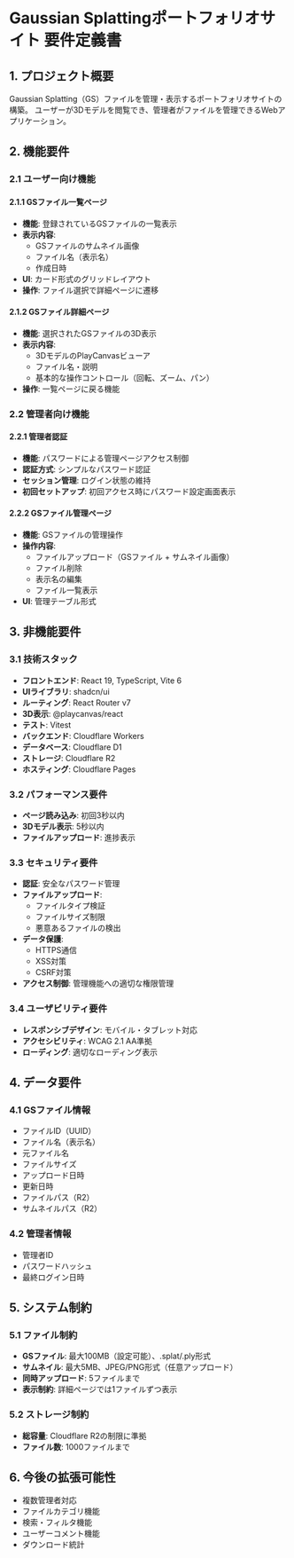 # Gaussian Splattingポートフォリオサイト 要件定義書

## 1. プロジェクト概要

Gaussian Splatting（GS）ファイルを管理・表示するポートフォリオサイトの構築。
ユーザーが3Dモデルを閲覧でき、管理者がファイルを管理できるWebアプリケーション。

## 2. 機能要件

### 2.1 ユーザー向け機能

#### 2.1.1 GSファイル一覧ページ
- **機能**: 登録されているGSファイルの一覧表示
- **表示内容**:
  - GSファイルのサムネイル画像
  - ファイル名（表示名）
  - 作成日時
- **UI**: カード形式のグリッドレイアウト
- **操作**: ファイル選択で詳細ページに遷移

#### 2.1.2 GSファイル詳細ページ
- **機能**: 選択されたGSファイルの3D表示
- **表示内容**:
  - 3DモデルのPlayCanvasビューア
  - ファイル名・説明
  - 基本的な操作コントロール（回転、ズーム、パン）
- **操作**: 一覧ページに戻る機能

### 2.2 管理者向け機能

#### 2.2.1 管理者認証
- **機能**: パスワードによる管理ページアクセス制御
- **認証方式**: シンプルなパスワード認証
- **セッション管理**: ログイン状態の維持
- **初回セットアップ**: 初回アクセス時にパスワード設定画面表示

#### 2.2.2 GSファイル管理ページ
- **機能**: GSファイルの管理操作
- **操作内容**:
  - ファイルアップロード（GSファイル + サムネイル画像）
  - ファイル削除
  - 表示名の編集
  - ファイル一覧表示
- **UI**: 管理テーブル形式

## 3. 非機能要件

### 3.1 技術スタック
- **フロントエンド**: React 19, TypeScript, Vite 6
- **UIライブラリ**: shadcn/ui
- **ルーティング**: React Router v7
- **3D表示**: @playcanvas/react
- **テスト**: Vitest
- **バックエンド**: Cloudflare Workers
- **データベース**: Cloudflare D1
- **ストレージ**: Cloudflare R2
- **ホスティング**: Cloudflare Pages

### 3.2 パフォーマンス要件
- **ページ読み込み**: 初回3秒以内
- **3Dモデル表示**: 5秒以内
- **ファイルアップロード**: 進捗表示

### 3.3 セキュリティ要件
- **認証**: 安全なパスワード管理
- **ファイルアップロード**: 
  - ファイルタイプ検証
  - ファイルサイズ制限
  - 悪意あるファイルの検出
- **データ保護**: 
  - HTTPS通信
  - XSS対策
  - CSRF対策
- **アクセス制御**: 管理機能への適切な権限管理

### 3.4 ユーザビリティ要件
- **レスポンシブデザイン**: モバイル・タブレット対応
- **アクセシビリティ**: WCAG 2.1 AA準拠
- **ローディング**: 適切なローディング表示

## 4. データ要件

### 4.1 GSファイル情報
- ファイルID（UUID）
- ファイル名（表示名）
- 元ファイル名
- ファイルサイズ
- アップロード日時
- 更新日時
- ファイルパス（R2）
- サムネイルパス（R2）

### 4.2 管理者情報
- 管理者ID
- パスワードハッシュ
- 最終ログイン日時

## 5. システム制約

### 5.1 ファイル制約
- **GSファイル**: 最大100MB（設定可能）、.splat/.ply形式
- **サムネイル**: 最大5MB、JPEG/PNG形式（任意アップロード）
- **同時アップロード**: 5ファイルまで
- **表示制約**: 詳細ページでは1ファイルずつ表示

### 5.2 ストレージ制約
- **総容量**: Cloudflare R2の制限に準拠
- **ファイル数**: 1000ファイルまで

## 6. 今後の拡張可能性

- 複数管理者対応
- ファイルカテゴリ機能
- 検索・フィルタ機能
- ユーザーコメント機能
- ダウンロード統計 
